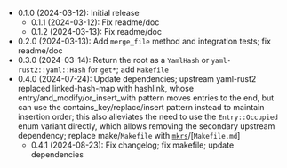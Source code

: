 * 0.1.0 (2024-03-12): Initial release
    * 0.1.1 (2024-03-12): Fix readme/doc
    * 0.1.2 (2024-03-13): Fix readme/doc
* 0.2.0 (2024-03-13): Add `merge_file` method and integration tests; fix readme/doc
* 0.3.0 (2024-03-14): Return the root as a `YamlHash` or `yaml-rust2::yaml::Hash` for `get*`; add `Makefile`
* 0.4.0 (2024-07-24): Update dependencies; upstream yaml-rust2 replaced linked-hash-map with hashlink, whose entry/and_modify/or_insert_with pattern moves entries to the end, but can use the contains_key/replace/insert pattern instead to maintain insertion order; this also alleviates the need to use the `Entry::Occupied` enum variant directly, which allows removing the secondary upstream dependency; replace make/`Makefile` with [`mkrs`]/[`Makefile.md`]
    * 0.4.1 (2024-08-23): Fix changelog; fix makefile; update dependencies

[`mkrs`]: https://crates.io/crates/mkrs

